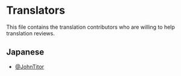 # Translators

This file contains the translation contributors who are willing to help translation reviews.

## Japanese

- [@JohnTitor](https://github.com/JohnTitor)
